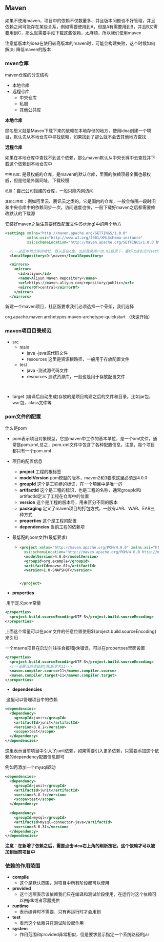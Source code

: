 ## Maven

如果不使用maven，项目中的依赖不仅数量多、并且版本问题也不好管理，并且依赖之间可能存在某些关系，例如需要使用到A，但是A有需要用到B，并且B又需要用到C，那么就需要手动下载这些依赖，太麻烦，所以我们使用maven



注意低版本的idea在使用较高版本的maven时，可能会构建失败，这个时候如何解决: 降低maven的版本



### mven仓库

maven仓库的分支结构

- 本地仓库
- 远程仓库
  - 中央仓库
  - 私服
  - 其他公共库

**本地仓库**

​	顾名思义就是Maven下载下来的依赖在本地存储的地方，使用idea创建一个项目，默认先从本地仓库中寻找依赖，如果找到了那么就不会去其他地方查找

**远程仓库**

如果在本地仓库中查找不到这个依赖，那么maven默认从中央长裤中去查找并下载这个依赖到本地仓库中

`中央仓库`: 是最权威的仓库，是maven的默认仓库，里面的依赖项最全面也最权威，但是他是外国网址，下载较慢

`私服`：自己公司搭建的仓库，一般只能内网访问

`其他公共库`：例如阿里云、腾讯云之类的，它是国内的仓库，一般会每隔一段时间和中央仓库中的依赖同步一次，访问速度也快，一般下载好maven之后都需要修改默认的下载源





安装好maven之后注意要修改配置文件(Setting)中的两个地方

```xml
<settings xmlns="http://maven.apache.org/SETTINGS/1.0.0"
          xmlns:xsi="http://www.w3.org/2001/XMLSchema-instance"
          xsi:schemaLocation="http://maven.apache.org/SETTINGS/1.0.0 http://maven.apache.org/xsd/settings-1.0.0.xsd">

  <!--这是本地仓库的地址，默认是在c盘，当前登录用户的.m2目录下，最好改成和当时settings中的设置一样-->
  <localRepository>D:\maven</localRepository>
```

```xml
  <mirrors>
    <mirror>
      <id>aliyun</id>
      <name>Aliyun Maven Repository</name>
      <url>https://maven.aliyun.com/repository/public</url>
      <mirrorOf>central</mirrorOf>
    </mirror>
  </mirrors>
```

新建一个maven项目，社区版要求我们必须选择一个骨架，我们选择

org.apache.maven.archetypes:maven-archetype-quickstart （快速开始）

### maven项目目录规范

- src
  - main
    - java 		-java源代码文件
    - resources   这里是资源根路径，一般用于存放配置文件
  - test
    - java       -测试源代码文件
    - resources  测试资源库，一般也是用于存放配置文件

​	

- target (编译后自动生成)存放的是项目构建之后的文件和目录，比如jar包，war包，class文件等



### pom文件的配置

什么是pom

- pom表示项目对象模型，它是maven中工作的基本单位，是一个xml文件，通常是pom.xml,总之，pom.xml文件中包含了各种配置信息，注意，每个项目都只有一个pom.xml
- 项目的配置信息
  - **project**  工程的根标签
  - **modelVersion** pom模型的版本，maven2和3要求这里必须是4.0.0
  - **groupId** 这个是工程组的标识，在一个项目中是唯一的
  - **artifactId** 这个是工程的标识，也是工程的名称，通常groupId和artifactId定义了工程在仓库中的位置
  - **version** 这个是工程的版本号，用来区分不同的版本
  - **packaging** 定义了maven项目的打包方式，一般有JAR、WAR、EAR三种方式
  - **properties** 这个是工程的配置
  - **dependencies** 当前工程的依赖项

- 最低配的pom文件(最低要求)

  - ```xml
    <project xmlns="http://maven.apache.org/POM/4.0.0" xmlns:xsi="http://www.w3.org/2001/XMLSchema-instance"
      xsi:schemaLocation="http://maven.apache.org/POM/4.0.0 http://maven.apache.org/xsd/maven-4.0.0.xsd">
      <modelVersion>4.0.0</modelVersion>
      <groupId>org.example</groupId>
      <artifactId>mavne-01</artifactId>
      <version>1.0-SNAPSHOT</version>
    
    
    </project>
    
    ```

- **properties**

​	用于定义pom常量

```xml
<properties>
  <project.build.sourceEncoding>UTF-8</project.build.sourceEncoding>
</properties>

```

上面这个常量可以在pom文件的任意位置使用${project.build.sourceEncoding}来引用

一个mavne项目在启动时往往会报错jdk错误，可以在propertoes里面设置

```xml
<properties>
  <project.build.sourceEncoding>UTF-8</project.build.sourceEncoding>
  <!--设置当前项目的jdk版本为11-->
  <maven.compiler.source>11</maven.compiler.source>
  <maven.compiler.target>11</maven.compiler.target>
</properties>
```



- **dependencies**

​	这里可以管理项目中的依赖

```xml
<dependencies>
  <dependency>
    <groupId>junit</groupId>
    <artifactId>junit</artifactId>
    <version>3.8.1</version>
    <scope>test</scope>
  </dependency>
</dependencies>
```

这里表示当前项目中引入了junit依赖，如果需要引入更多依赖，只需要添加这个依赖的dependency配置信息即可

例如再添加一个mysql驱动

```xml
<dependencies>
  <dependency>
    <groupId>junit</groupId>
    <artifactId>junit</artifactId>
    <version>3.8.1</version>
    <scope>test</scope>
  </dependency>
    
  <dependency>
    <groupId>mysql</groupId>
    <artifactId>mysql-connector-java</artifactId>
    <version>8.0.31</version>
  </dependency>
</dependencies>
```

**注意：在新增了依赖之后，需要点击idea右上角的刷新按钮，这个依赖才可以被加到当前项目中**



### 依赖的作用范围

- **compile**
  - 这个是默认范围，对项目中所有阶段都可以使用
- **provided**
  - 这个选项表示该依赖我们只在编译和测试阶段使用，在运行时这个依赖可以由jdk或者容器提供
- **runtime**
  - 表示编译时不需要，只有再运行时才会用到
- **test**
  - 表示这个依赖只在测试阶段起作用
- **system**
  - 作用范围和provided非常相似，但是要求显示指定一个系统路径的jar

​	









